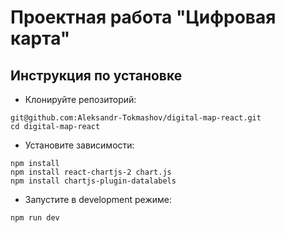 # Проектная работа "Цифровая карта"
## Инструкция по установке
- Клонируйте репозиторий: 
```
git@github.com:Aleksandr-Tokmashov/digital-map-react.git
cd digital-map-react
```
- Установите зависимости: 
```
npm install
npm install react-chartjs-2 chart.js
npm install chartjs-plugin-datalabels
```
- Запустите в development режиме: 
```
npm run dev
```



